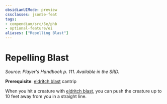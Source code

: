 ```yaml
---
obsidianUIMode: preview
cssclasses: json5e-feat
tags:
- compendium/src/5e/phb
- optional-feature/ei
aliases: ["Repelling Blast"]
---
```

# Repelling Blast
*Source: Player's Handbook p. 111. Available in the SRD.*  

**Prerequisite**: [eldritch blast](compendium/spells/eldritch-blast.md) cantrip

When you hit a creature with [eldritch blast](compendium/spells/eldritch-blast.md), you can push the creature up to 10 feet away from you in a straight line.